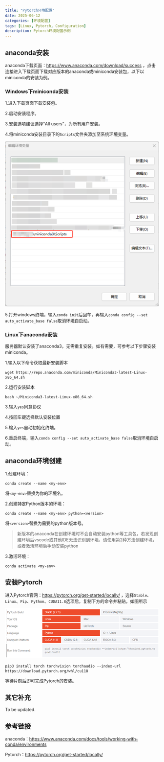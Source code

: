 ```yaml
---
title: "Pytorch环境配置"
date: 2025-06-12
categories: [环境配置]
tags: [Linux, Pytorch, Configuration]
description: Pytorch环境配置示例
---
```


## anaconda安装

anaconda下载页面：https://www.anaconda.com/download/success ，点击连接进入下载页面下载对应版本的anaconda或miniconda安装包，以下以miniconda的安装为例。

### Windows下miniconda安装

1.进入下载页面下载安装包。

2.启动安装程序。

3.安装选项建议选择“All users”，为所有用户安装。

4.将miniconda安装目录下的`Scripts`文件夹添加至系统环境变量。

<div style="text-align: center">
    <img src="../assets/img/2025-06-12-Pytorch环境配置/image2.png"/>
</div>

5.打开windows终端，输入`conda init`后回车，再输入`conda config --set auto_activate_base false`取消环境自启动。

### Linux下anaconda安装

服务器默认安装了anaconda3，无需重复安装。如有需要，可参考以下步骤安装miniconda。

1.输入以下命令获取最新安装脚本

```shell
wget https://repo.anaconda.com/miniconda/Miniconda3-latest-Linux-x86_64.sh
```

2.运行安装脚本

```shell
bash ~/Miniconda3-latest-Linux-x86_64.sh
```

3.输入`yes`同意协议

4.按回车键选择默认安装位置

5.输入`yes`自动初始化终端。

6.重启终端，输入`conda config --set auto_activate_base false`取消环境自启动。

## anaconda环境创建

1.创建环境：

```shell
conda create --name <my-env>
```

将`<my-env>`替换为你的环境名。

2.创建特定Python版本的环境：

```shell
conda create --name <my-env> python=<version>
```

将`<version>`替换为需要的python版本号。

> 新版本的anaconda在创建环境时不会自动安装python等工具包，若发现创建环境后vscode或其他IDE无法识别到环境，请使用第2种方法创建环境，或者激活环境后手动安装python

3.激活环境：

```shell
conda activate <my-env>
```

## 安装Pytorch

进入Pytorch官网：https://pytorch.org/get-started/locally/ ，选择`Stable`、`Linux`、`Pip`、`Python`、`CUDA11.8`选项后，复制下方的命令并粘贴，如图所示

![alt text](../assets/img/2025-06-12-Pytorch环境配置/image.png)

```shell
pip3 install torch torchvision torchaudio --index-url https://download.pytorch.org/whl/cu118
```

等待片刻后即可完成Pytorch的安装。

## 其它补充

To be updated.

## 参考链接

anaconda：https://www.anaconda.com/docs/tools/working-with-conda/environments

Pytorch：https://pytorch.org/get-started/locally/